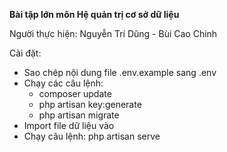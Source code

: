<p><strong>Bài tập lớn môn Hệ quản trị cơ sở dữ liệu</strong></p>

<p>Người thực hiện: Nguyễn Trí Dũng - Bùi Cao Chinh</p>

<p>Cài đặt:</p>

<ul>
	<li>Sao chép nội dung file .env.example sang .env</li>
	<li>Chạy các câu lệnh:
	<ul>
		<li>composer update</li>
		<li>php artisan key:generate</li>
		<li>php artisan migrate</li>
	</ul>
	</li>
	<li>Import file dữ liệu vào</li>
	<li>Chạy câu lệnh: php artisan serve</li>
</ul>